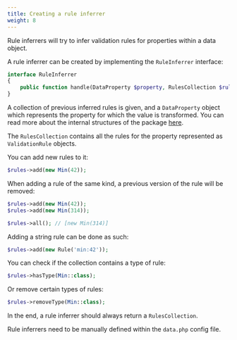 ```yaml
---
title: Creating a rule inferrer
weight: 8
---
```


Rule inferrers will try to infer validation rules for properties within a data object.

A rule inferrer can be created by implementing the `RuleInferrer` interface:

```php
interface RuleInferrer
{
    public function handle(DataProperty $property, RulesCollection $rules): array;
}
```

A collection of previous inferred rules is given, and a `DataProperty` object which represents the property for which the value is transformed. You can read more about the internal structures of the package [here](/docs/laravel-data/v4/advanced-usage/internal-structures).

The `RulesCollection` contains all the rules for the property represented as `ValidationRule` objects.

You can add new rules to it:

```php
$rules->add(new Min(42));
```

When adding a rule of the same kind, a previous version of the rule will be removed:

```php
$rules->add(new Min(42));
$rules->add(new Min(314)); 

$rules->all(); // [new Min(314)]
```

Adding a string rule can be done as such:

```php
$rules->add(new Rule('min:42'));
```

You can check if the collection contains a type of rule:

```php
$rules->hasType(Min::class);
```

Or remove certain types of rules:

```php
$rules->removeType(Min::class);
```

In the end, a rule inferrer should always return a `RulesCollection`.

Rule inferrers need to be manually defined within the `data.php` config file.


